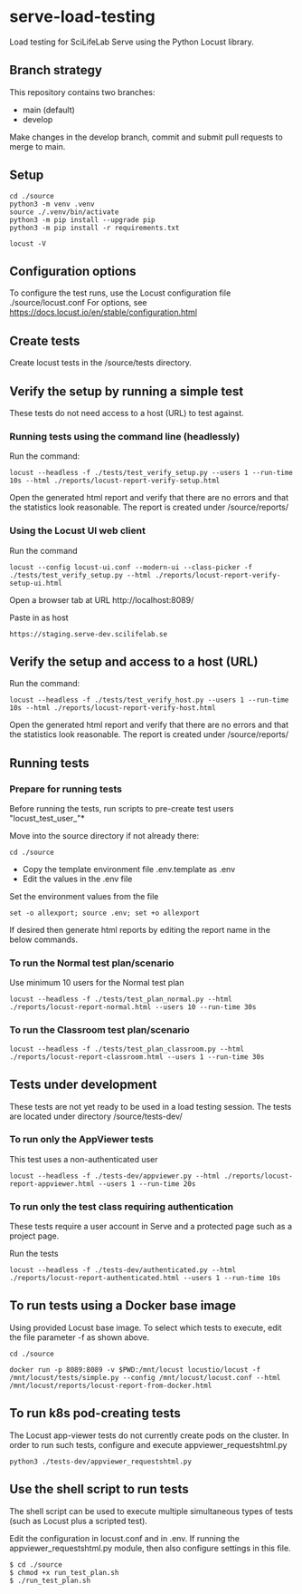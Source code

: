 # serve-load-testing
Load testing for SciLifeLab Serve using the Python Locust library.

## Branch strategy

This repository contains two branches:

- main (default)
- develop

Make changes in the develop branch, commit and submit pull requests to merge to main.

## Setup

    cd ./source
    python3 -m venv .venv
    source ./.venv/bin/activate
    python3 -m pip install --upgrade pip
    python3 -m pip install -r requirements.txt

    locust -V

## Configuration options

To configure the test runs, use the Locust configuration file ./source/locust.conf
For options, see https://docs.locust.io/en/stable/configuration.html

## Create tests

Create locust tests in the /source/tests directory.

## Verify the setup by running a simple test

These tests do not need access to a host (URL) to test against.

### Running tests using the command line (headlessly)

Run the command:

    locust --headless -f ./tests/test_verify_setup.py --users 1 --run-time 10s --html ./reports/locust-report-verify-setup.html

Open the generated html report and verify that there are no errors and that the statistics look reasonable. The report is created under /source/reports/

### Using the Locust UI web client

Run the command

    locust --config locust-ui.conf --modern-ui --class-picker -f ./tests/test_verify_setup.py --html ./reports/locust-report-verify-setup-ui.html

Open a browser tab at URL http://localhost:8089/

Paste in as host

    https://staging.serve-dev.scilifelab.se

## Verify the setup and access to a host (URL)

Run the command:

    locust --headless -f ./tests/test_verify_host.py --users 1 --run-time 10s --html ./reports/locust-report-verify-host.html

Open the generated html report and verify that there are no errors and that the statistics look reasonable. The report is created under /source/reports/


## Running tests

### Prepare for running tests

Before running the tests, run scripts to pre-create test users "locust_test_user_"*

Move into the source directory if not already there:

    cd ./source

- Copy the template environment file .env.template as .env
- Edit the values in the .env file

Set the environment values from the file

    set -o allexport; source .env; set +o allexport

If desired then generate html reports by editing the report name in the below commands.

### To run the Normal test plan/scenario

Use minimum 10 users for the Normal test plan

    locust --headless -f ./tests/test_plan_normal.py --html ./reports/locust-report-normal.html --users 10 --run-time 30s

### To run the Classroom test plan/scenario

    locust --headless -f ./tests/test_plan_classroom.py --html ./reports/locust-report-classroom.html --users 1 --run-time 30s


## Tests under development

These tests are not yet ready to be used in a load testing session.
The tests are located under directory /source/tests-dev/

### To run only the AppViewer tests

This test uses a non-authenticated user

    locust --headless -f ./tests-dev/appviewer.py --html ./reports/locust-report-appviewer.html --users 1 --run-time 20s

### To run only the test class requiring authentication

These tests require a user account in Serve and a protected page such as a project page.

Run the tests

    locust --headless -f ./tests-dev/authenticated.py --html ./reports/locust-report-authenticated.html --users 1 --run-time 10s


## To run tests using a Docker base image

Using provided Locust base image. To select which tests to execute, edit the file parameter -f as shown above.

    cd ./source

    docker run -p 8089:8089 -v $PWD:/mnt/locust locustio/locust -f /mnt/locust/tests/simple.py --config /mnt/locust/locust.conf --html /mnt/locust/reports/locust-report-from-docker.html


## To run k8s pod-creating tests

The Locust app-viewer tests do not currently create pods on the cluster. In order to run such tests, configure and execute appviewer_requestshtml.py

    python3 ./tests-dev/appviewer_requestshtml.py


## Use the shell script to run tests

The shell script can be used to execute multiple simultaneous types of tests (such as Locust plus a scripted test).

Edit the configuration in locust.conf and in .env. If running the appviewer_requestshtml.py module, then also configure settings in this file.

```
$ cd ./source
$ chmod +x run_test_plan.sh
$ ./run_test_plan.sh
```
